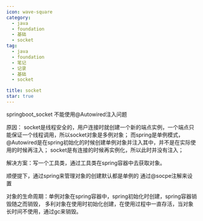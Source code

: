 ```yaml
---
icon: wave-square
category:
  - java
  - foundation
  - 基础
  - socket
tag:
  - java
  - foundation
  - 笔记
  - 记录
  - 基础
  - socket

title: socket
star: true
---
```

springboot_socket 
不能使用@Autowired注入问题

原因：
socket是线程安全的，用户连接时就创建一个新的端点实例，一个端点只能保证一个线程调用，所以socket对象是多例对象；
而spring是单例模式，@Autowired是在spring初始化的时候创建单例对象并注入其中，并不是在实际使用的时候再注入；
socket是有连接的时候再实例化，所以此时并没有注入；

解决方案：写一个工具类，通过工具类在spring容器中去获取对象。

顺便提下，通过spring来管理对象的创建默认都是单例的 通过@socpe注解来设置

对象的生命周期：单例对象在spring容器中，spring初始化时创建，spring容器销毁随之而销毁，
多利对象在使用时初始化创建，在使用过程中一直存活，当对象长时间不使用，通过gc来销毁。